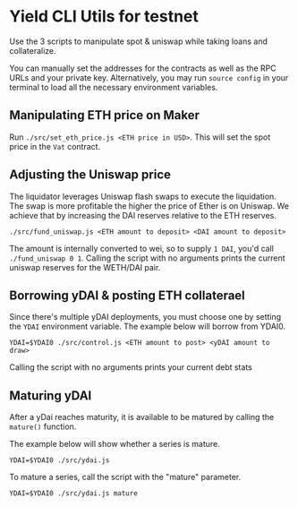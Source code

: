 # Yield CLI Utils for testnet

Use the 3 scripts to manipulate spot & uniswap while taking loans and collateralize.

You can manually set the addresses for the contracts as well as the RPC URLs and your private
key. Alternatively, you may run `source config` in your terminal to load all the necessary environment
variables.

## Manipulating ETH price on Maker

Run `./src/set_eth_price.js <ETH price in USD>`. This will set the spot price in the `Vat` contract.

## Adjusting the Uniswap price

The liquidator leverages Uniswap flash swaps to execute the liquidation. The swap
is more profitable the higher the price of Ether is on Uniswap. We achieve that by
increasing the DAI reserves relative to the ETH reserves.

`./src/fund_uniswap.js <ETH amount to deposit> <DAI amount to deposit>`

The amount is internally converted to wei, so to supply `1 DAI`, you'd call `./fund_uniswap 0 1`.
Calling the script with no arguments prints the current uniswap reserves for the WETH/DAI pair.

## Borrowing yDAI & posting ETH collaterael

Since there's multiple yDAI deployments, you must choose one by setting the `YDAI`
environment variable. The example below will borrow from YDAI0.

`YDAI=$YDAI0 ./src/control.js <ETH amount to post> <yDAI amount to draw>`

Calling the script with no arguments prints your current debt stats

## Maturing yDAI 

After a yDai reaches maturity, it is available to be matured by calling the `mature()` function. 

The example below will show whether a series is mature.

`YDAI=$YDAI0 ./src/ydai.js`

To mature a series, call the script with the "mature" parameter.

`YDAI=$YDAI0 ./src/ydai.js mature`

